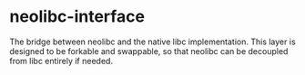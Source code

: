 # neolibc-interface
The bridge between neolibc and the native libc implementation. This layer is designed to be forkable and swappable, so that neolibc can be decoupled from libc entirely if needed. 
